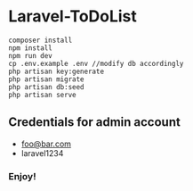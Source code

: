 # Laravel-ToDoList

```
composer install
npm install
npm run dev
cp .env.example .env //modify db accordingly
php artisan key:generate
php artisan migrate
php artisan db:seed
php artisan serve
```

## Credentials for admin account
* foo@bar.com
* laravel1234

### Enjoy!


